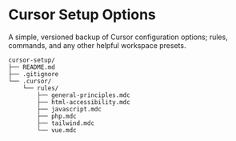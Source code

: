 # Cursor Setup Options

A simple, versioned backup of Cursor configuration options; rules, commands, and any other helpful workspace presets. 

```
cursor-setup/
├── README.md
├── .gitignore
└── .cursor/
    └── rules/
        ├── general-principles.mdc
        ├── html-accessibility.mdc
        ├── javascript.mdc
        ├── php.mdc
        ├── tailwind.mdc
        └── vue.mdc
```
